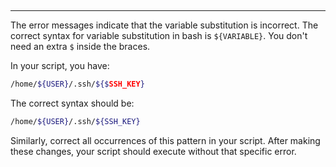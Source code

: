 ##


---

The error messages indicate that the variable substitution is incorrect. The correct syntax for variable substitution in bash is `${VARIABLE}`. You don't need an extra `$` inside the braces.

In your script, you have:

```bash
/home/${USER}/.ssh/${$SSH_KEY}
```

The correct syntax should be:

```bash
/home/${USER}/.ssh/${SSH_KEY}
```

Similarly, correct all occurrences of this pattern in your script. After making these changes, your script should execute without that specific error.
